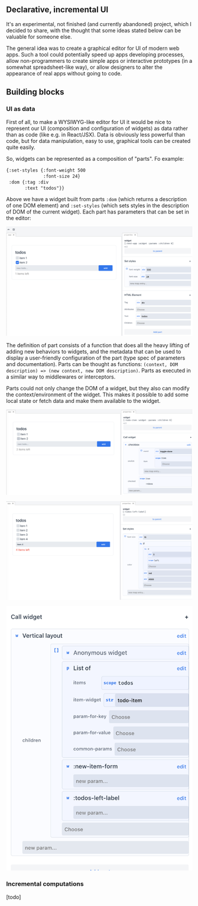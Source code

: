 ## Declarative, incremental UI

It's an experimental, not finished (and currently abandoned) project, which I decided to share, with the thought that some ideas stated below can be valuable for someone else.

The general idea was to create a graphical editor for UI of modern web apps. Such a tool could potentially speed up apps developing processes, allow non-programmers to create simple apps or interactive prototypes (in a somewhat spreadsheet-like way), or allow designers to alter the appearance of real apps without going to code.

## Building blocks

### UI as data

First of all, to make a WYSIWYG-like editor for UI it would be nice to represent our UI (composition and configuration of widgets) as data rather than as code (like e.g. in React/JSX). Data is obviously less powerful than code, but for data manipulation, easy to use, graphical tools can be created quite easily.

So, widgets can be represented as a composition of "parts". Fo example:

```
{:set-styles {:font-weight 500
              :font-size 24}
 :dom {:tag :div
       :text "todos"}}
```
Above we have a widget built from parts `:dom` (which returns a description of one DOM element) and `:set-styles` (which sets styles in the description of DOM of the current widget). Each part has parameters that can be set in the editor:

![](imgs/img1.png)

The definition of part consists of a function that does all the heavy lifting of adding new behaviors to widgets, and the metadata that can be used to display a user-friendly configuration of the part (type spec of parameters and documentation).
Parts can be thought as functions:
`(context, DOM description) => (new context, new DOM description)`. Parts as executed in a similar way to middlewares or interceptors.

Parts could not only change the DOM of a widget, but they also can modify the context/environment of the widget. This makes it possible to add some local state or fetch data and make them available to the widget.

![](imgs/img2.png)

![](imgs/img3.png)

![](imgs/img4.png)

### Incremental computations

[todo]

